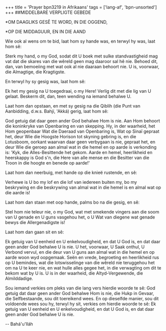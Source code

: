 +++
title = 'Prayer bpn3219 in Afrikaans'
tags = ['lang-af', 'bpn-unsorted']
+++
##MIDDELBARE VERPLIGTE GEBEDE

*OM DAAGLIKS GESÊ TE WORD, IN DIE OGGEND,

*OP DIE MIDDAGUUR, EN IN DIE AAND

Wie ook al wens om te bid, laat hom sy hande was, en terwyl hy was, laat hom sê:

Sterk my hand, o my God, sodat dit U boek met sulke standvastigheid mag vat dat die skares van die wêreld geen mag daaroor sal hê nie. Behoed dit, dan, van bemoeiing met wat ook al nie daaraan behoort nie. U is, voorwaar, die Almagtige, die Kragtigste.

En terwyl hy sy gesig was, laat hom sê:

Ek het my gesig na U toegedraai, o my Here! Verlig dit met die lig van U gelaat. Beskerm dit, dan, teen wending na iemand behalwe U.

Laat hom dan opstaan, en met sy gesig na die Qiblih (die Punt van Aanbidding, d.w.s. Bahjí, 'Akká) gerig, laat hom sê:

God getuig dat daar geen ander God behalwe Hom is nie. Aan Hom behoort die koninkryke van Openbaring en van skepping. Hy, in der waarheid, het Hom geopenbaar Wat die Daeraad van Openbaring is, Wat op Sinaï gepraat het, deur Wie die Hoogste Horison tot skyning gebring is, en die Lotusboom, oorkant waarvan daar geen verbygaan is nie, gepraat het, en deur Wie die geroep aan almal wat in die hemel en op aarde is verkonding is: 'Kyk, die Alles-Besittende het gekom. Aarde en hemel, heerlikheid en heerskappy is God s'n, die Here van alle mense en die Besitter van die Troon in die hoogte en benede op aarde!'

Laat hom dan neerbuig, met hande op die knieë rustende, en sê:

Verhewe is U bo my lof en die lof van iedereen buiten my, bo my beskrywing en die beskrywing van almal wat in die hemel is en almal wat op die aarde is!

Laat hom dan staan met oop hande, palms bo na die gesig, en sê:

Stel hom nie teleur nie, o my God, wat met smekende vingers aan die soom van U genade en U guns vasgehou het, o U Wat van diegene wat genade bewys die Allergenadigste is!

Laat hom dan gaan sit en sê:

Ek getuig van U eenheid en U enkelvoudigheid, en dat U God is, en dat daar geen ander God behalwe U is nie. U het, voorwaar, U Saak onthul, U Verbond vervul, en die deur van U guns aan almal wat in die hemel en op aarde woon wyd oopgemaak. Seën en vrede, begroeting en heerlikheid rus op U bemindes, wat die lotswisselinge van die wêreld nie teruggehou het om na U te keer nie, en wat hulle alles gegee het, in die verwagting om dit te bekom wat by U is. U is in der waarheid, die Altyd-Vergewende, die Almilddadige.

Sou iemand verkies om pleks van die lang vers hierdie woorde te sê:
God getuig dat daar geen ander God behalwe Hom is nie, die Hukp in Gevaar, die Selfbestaande, sou dit toereikend wees. En op dieselfde manier, sou dit voldoende wees sou hy, terwyl hy sit, verkies om hierdie woorde te sê: 
Ek getuig van U eenheid en U enkelvoudigheid, en dat U God is, en dat daar geen ander God behalwe U is nie.

-- Bahá'u'lláh
